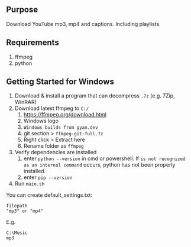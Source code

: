 ## Purpose
Download YouTube mp3, mp4 and captions. Including playlists.

## Requirements
1. ffmpeg
2. python

## Getting Started for Windows

1. Download & install a program that can decompress `.7z` (e.g. 7Zip, WinRAR)
2. Download latest ffmpeg to `C:/`
    1. https://ffmpeg.org/download.html
    2. Windows logo
    3. `Windows builds from gyan.dev`
    4. git section > `ffmpeg-git-full.7z`
    5. Right click > Extract here
    6. Rename folder as `ffmpeg`
3. Verify dependencies are installed
    1. enter `python --version` in cmd or powershell. If `is not recognized as an internal command` occurs, python has not been properly installed.
    2. enter `pip --version`
4. Run `main.sh`

You can create default_settings.txt:

```
filepath
"mp3" or "mp4"
```

E.g.

```
C:\Music
mp3
```